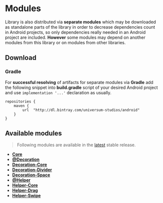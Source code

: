 Modules
===============

Library is also distributed via **separate modules** which may be downloaded as standalone parts of
the library in order to decrease dependencies count in Android projects, so only dependencies really
needed in an Android project are included. **However** some modules may depend on another modules
from this library or on modules from other libraries.

## Download ##

### Gradle ###

For **successful resolving** of artifacts for separate modules via **Gradle** add the following snippet
into **build.gradle** script of your desired Android project and use `implementation '...'` declaration
as usually.

    repositories {
        maven {
            url  "http://dl.bintray.com/universum-studios/android"
        }
    }

## Available modules ##
> Following modules are available in the [latest](https://github.com/universum-studios/android_recycler/releases "Releases page") stable release.

- **[Core](https://github.com/universum-studios/android_recycler/tree/master/library-core)**
- **[@Decoration](https://github.com/universum-studios/android_recycler/tree/master/library-decoration)**
- **[Decoration-Core](https://github.com/universum-studios/android_recycler/tree/master/library-decoration-core)**
- **[Decoration-Divider](https://github.com/universum-studios/android_recycler/tree/master/library-decoration-divider)**
- **[Decoration-Space](https://github.com/universum-studios/android_recycler/tree/master/library-decoration-space)**
- **[@Helper](https://github.com/universum-studios/android_recycler/tree/master/library-helper)**
- **[Helper-Core](https://github.com/universum-studios/android_recycler/tree/master/library-helper-core)**
- **[Helper-Drag](https://github.com/universum-studios/android_recycler/tree/master/library-helper-drag)**
- **[Helper-Swipe](https://github.com/universum-studios/android_recycler/tree/master/library-helper-swipe)**
